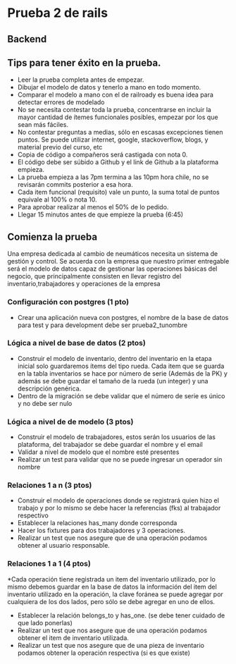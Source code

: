 # Prueba 2 de rails
## Backend

## Tips para tener éxito en la prueba.
- Leer la prueba completa antes de empezar.
- Dibujar el modelo de datos y tenerlo a mano en todo momento.
- Comparar el modelo a mano con el de railroady es buena idea para detectar errores de modelado
- No se necesita contestar toda la prueba, concentrarse en incluir la mayor cantidad de ítemes funcionales posibles, empezar por los que sean más fáciles.
- No contestar preguntas a medias, sólo en escasas excepciones tienen puntos.
Se puede utilizar internet, google, stackoverflow, blogs, y material previo del curso, etc
- Copia de código a compañeros será castigada con nota 0.
- El código debe ser súbido a Github y el link de Github a la plataforma empieza.
- La prueba empieza a las 7pm termina a las 10pm hora chile, no se revisarán commits posterior a esa hora.
- Cada item funcional (requisito) vale un punto, la suma total de puntos equivale al 100% o nota 10.
- Para aprobar realizar al menos el 50% de lo pedido.
- Llegar 15 minutos antes de que empieze la prueba (6:45)

## Comienza la prueba
Una empresa dedicada al cambio de neumáticos necesita un sistema de gestión y control. Se acuerda con la empresa que nuestro primer entregable será el modelo de datos capaz de gestionar las operaciones básicas del negocio, que principalmente consisten en llevar registro del inventario,trabajadores y operaciones de la empresa

### Configuración con postgres (1 pto)
* Crear una aplicación nueva con postgres, el nombre de la base de datos para test y para development debe ser prueba2_tunombre

### Lógica a nivel de base de datos (2 ptos)
* Construir el modelo de inventario, dentro del inventario en la etapa inicial solo guardaremos ítems del tipo rueda. Cada item que se guarda en la tabla inventarios se hace por número de serie (Además de la PK) y además se debe guardar el tamaño de la rueda (un integer) y una descripción genérica.
* Dentro de la migración se debe validar que el número de serie es único y no debe ser nulo

### Lógica a nivel de de modelo (3 ptos)
* Construir el modelo de trabajadores, estos serán los usuarios de las plataforma, del trabajador se debe guardar el nombre y el email
* Validar a nivel de modelo que el nombre esté presentes
* Realizar un test para validar que no se puede ingresar un operador sin nombre

### Relaciones 1 a n (3 ptos)
* Construir el modelo de operaciones donde se registrará quien hizo el trabajo y por lo mismo se debe hacer la referencias (fks) al trabajador respectivo
* Establecer la relaciones has_many donde corresponda
* Hacer los fixtures para dos trabajadores y 3 operaciones.
* Realizar un test que nos asegure que de una operación podamos obtener al usuario responsable.

### Relaciones 1 a 1 (4 ptos) 

*Cada operación tiene registrada un item del inventario utilizado, por lo mismo debemos guardar en la base de datos la información del item del inventario utilizado en la operación, la clave foránea se puede agregar por cualquiera de los dos lados, pero sólo se debe agregar en uno de ellos.
* Establecer la relación belongs_to y has_one. (se debe tener cuidado de que lado ponerlas)
* Realizar un test que nos asegure que de una operación podamos obtener el item de inventario utilizada.
* Realizar un test que nos asegure que de una pieza de inventario podamos obtener la operación respectiva (si es que existe)

